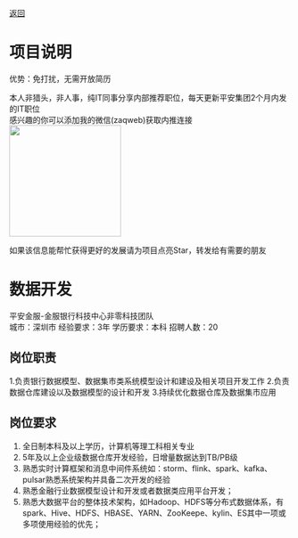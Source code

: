 [返回](../../)

# 项目说明

优势：免打扰，无需开放简历

本人非猎头，非人事，纯IT同事分享内部推荐职位，每天更新平安集团2个月内发的IT职位  
感兴趣的你可以添加我的微信(zaqweb)获取内推连接  
<img src="https://github.com/zaqweb/PA-IT-JOBS/blob/master/WechatICode.jpeg"  height="200" width="200">

如果该信息能帮忙获得更好的发展请为项目点亮Star，转发给有需要的朋友

# 数据开发
平安金服-金服银行科技中心非零科技团队  
城市：深圳市 经验要求：3年 学历要求：本科  招聘人数：20

## 岗位职责
1.负责银行数据模型、数据集市类系统模型设计和建设及相关项目开发工作
2.负责数据仓库建设以及数据模型的设计和开发 
3.持续优化数据仓库及数据集市应用

## 岗位要求
1. 全日制本科及以上学历，计算机等理工科相关专业 
2. 5年及以上企业级数据仓库开发经验，日增量数据达到TB/PB级 
3. 熟悉实时计算框架和消息中间件系统如：storm、flink、spark、kafka、pulsar熟悉系统架构并具备二次开发的经验
4. 熟悉金融行业数据模型设计和开发或者数据类应用平台开发；
5. 熟悉大数据平台的整体技术架构，如Hadoop、HDFS等分布式数据体系，有spark、Hive、HDFS、HBASE、YARN、ZooKeepe、kylin、ES其中一项或多项使用经验的优先；




